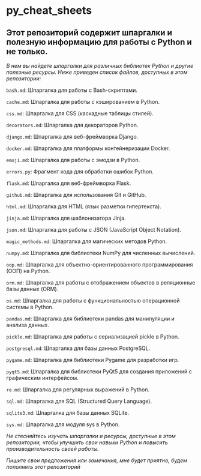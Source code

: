 # py_cheat_sheets

## Этот репозиторий содержит шпаргалки и полезную информацию для работы с Python и не только. 

*В нем вы найдете шпаргалки для различных библиотек Python и другие полезные ресурсы. Ниже приведен список файлов, доступных в этом репозитории:*

`bash.md`: Шпаргалка для работы с Bash-скриптами.

`cache.md`: Шпаргалка для работы с кэшированием в Python.

`css.md`: Шпаргалка для CSS (каскадные таблицы стилей).

`decorators.md`: Шпаргалка для декораторов Python.

`django.md`: Шпаргалка для веб-фреймворка Django.

`docker.md`: Шпаргалка для платформы контейнеризации Docker.

`emoji.md`: Шпаргалка для работы с эмодзи в Python.

`errors.py`: Фрагмент кода для обработки ошибок Python.

`flask.md`: Шпаргалка для веб-фреймворка Flask.

`github.md`: Шпаргалка для использования Git и GitHub.

`html.md`: Шпаргалка для HTML (язык разметки гипертекста).

`jinja.md`: Шпаргалка для шаблонизатора Jinja.

`json.md`: Шпаргалка для работы с JSON (JavaScript Object Notation).

`magic_methods.md`: Шпаргалка для магических методов Python.

`numpy.md`: Шпаргалка для библиотеки NumPy для численных вычислений.

`oop.md`: Шпаргалка для объектно-ориентированного программирования (ООП) на Python.

`orm.md`: Шпаргалка для работы с отображением объектов в реляционные базы данных (ORM).

`os.md`: Шпаргалка для работы с функциональностью операционной системы в Python.

`pandas.md`: Шпаргалка для библиотеки pandas для манипуляции и анализа данных.

`pickle.md`: Шпаргалка для работы с сериализацией pickle в Python.

`postgresql.md`: Шпаргалка для базы данных PostgreSQL.

`pygame.md`: Шпаргалка для библиотеки Pygame для разработки игр.

`pyqt5.md`: Шпаргалка для библиотеки PyQt5 для создания приложений с графическим интерфейсом.

`re.md`: Шпаргалка для регулярных выражений в Python.

`sql.md`: Шпаргалка для SQL (Structured Query Language).

`sqlite3.md`: Шпаргалка для базы данных SQLite.

`sys.md`: Шпаргалка для модуля sys в Python.

*Не стесняйтесь изучать шпаргалки и ресурсы, доступные в этом репозитории, чтобы улучшить свои навыки Python и повысить производительность своей работы.*

_Пишите свои предложения или замечания, мне будет приятно, будем пополнять этот репозиторий_

